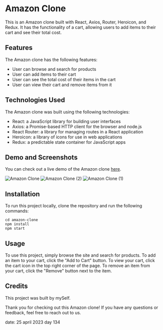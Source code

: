 # Amazon Clone 

This is an Amazon clone built with React, Axios, Router, Heroicon, and Redux. It has the functionality of a cart, allowing users to add items to their cart and see their total cost.

## Features

The Amazon clone has the following features:

- User can browse and search for products
- User can add items to their cart
- User can see the total cost of their items in the cart
- User can view their cart and remove items from it

## Technologies Used

The Amazon clone was built using the following technologies:

- React: a JavaScript library for building user interfaces
- Axios: a Promise-based HTTP client for the browser and node.js
- React Router: a library for managing routes in a React application
- Heroicon: a library of icons for use in web applications
- Redux: a predictable state container for JavaScript apps

## Demo and Screenshots

You can check out a live demo of the Amazon clone [here](https://mazon-clone.netlify.app/).

![Amazon Clone](https://user-images.githubusercontent.com/114464208/235121180-214cbc39-1104-4294-90a4-046ccc597d8d.png)
![Amazon Clone (2)](https://user-images.githubusercontent.com/114464208/235121677-d55fa58b-6454-4c9a-8d76-ccefff4597c1.png)
![Amazon Clone (1)](https://user-images.githubusercontent.com/114464208/235121464-d78341a3-0eb3-421e-a36b-a35ef4049eee.png)


## Installation

To run this project locally, clone the repository and run the following commands:

```
cd amazon-clone
npm install
npm start
```

## Usage

To use this project, simply browse the site and search for products. To add an item to your cart, click the "Add to Cart" button. To view your cart, click the cart icon in the top right corner of the page. To remove an item from your cart, click the "Remove" button next to the item.

## Credits

This project was built by mySelf.

Thank you for checking out this Amazon clone! If you have any questions or feedback, feel free to reach out to us.

date: 25 april 2023 day 134
